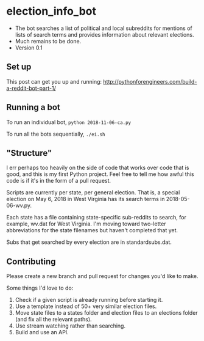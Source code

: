 # election_info_bot #
* The bot searches a list of political and local subreddits for mentions of lists of search terms and provides information about relevant elections.
* Much remains to be done.
* Version 0.1

## Set up ##

This post can get you up and running: http://pythonforengineers.com/build-a-reddit-bot-part-1/

## Running a bot ##

To run an individual bot, `python 2018-11-06-ca.py`

To run all the bots sequentially, `./ei.sh`

## "Structure" ##

I err perhaps too heavily on the side of code that works over code that is good, and this is my first Python project. Feel free to tell me how awful this code is if it's in the form of a pull request.

Scripts are currently per state, per general election. That is, a special election on May 6, 2018 in West Virginia has its search terms in 2018-05-06-wv.py.

Each state has a file containing state-specific sub-reddits to search, for example, wv.dat for West Virginia. I'm moving toward two-letter abbreviations for the state filenames but haven't completed that yet.

Subs that get searched by every election are in standardsubs.dat.

## Contributing ##

Please create a new branch and pull request for changes you'd like to make.

Some things I'd love to do:
1. Check if a given script is already running before starting it.
2. Use a template instead of 50+ very similar election files.
3. Move state files to a states folder and election files to an elections folder (and fix all the relevant paths).
4. Use stream watching rather than searching.
5. Build and use an API.
